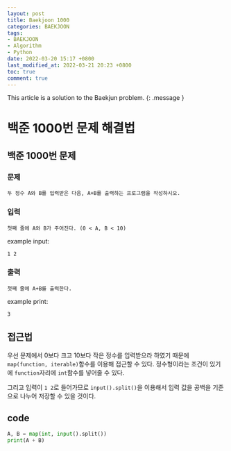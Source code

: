 ```yaml
---
layout: post
title: Baekjoon 1000
categories: BAEKJOON
tags:
- BAEKJOON
- Algorithm
- Python
date: 2022-03-20 15:17 +0800
last_modified_at: 2022-03-21 20:23 +0800
toc: true
comment: true
---
```


This article is a solution to the Baekjun problem.
{: .message }

# 백준 1000번 문제 해결법

## 백준 1000번 문제

### 문제

```
두 정수 A와 B를 입력받은 다음, A+B를 출력하는 프로그램을 작성하시오.
```

### 입력

```
첫째 줄에 A와 B가 주어진다. (0 < A, B < 10)
```

example input:
```
1 2
```

### 출력

```
첫째 줄에 A+B를 출력한다.
```

example print:
```
3
```

## 접근법
우선 문제에서 0보다 크고 10보다 작은 정수를 입력받으라 하였기 때문에 ```map(function, iterable)```함수를 이용해 접근할 수 있다. 정수형이라는 조건이 있기에 ```function```자리에 ```int```함수를 넣어줄 수 있다.

그리고 입력이 ```1 2```로 들어가므로 ```input().split()```을 이용해서 입력 값을 공백을 기준으로 나누어 저장할 수 있을 것이다.

## code
```py
A, B = map(int, input().split())
print(A + B)
```
